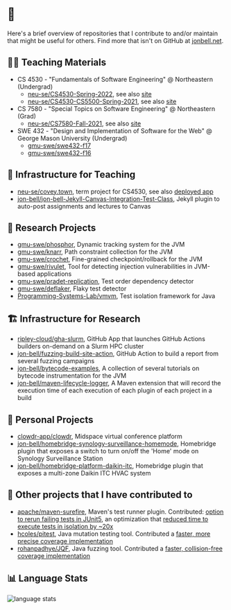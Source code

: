# 👋
Here's a brief overview of repositories that I contribute to and/or maintain that might be useful for others. Find more that isn't on GitHub at [jonbell.net](https://www.jonbell.net/).

## :teacher: Teaching Materials
- CS 4530 - "Fundamentals of Software Engineering" @ Northeastern (Undergrad)
    - [neu-se/CS4530-Spring-2022](https://github.com/neu-se/CS4530-Spring-2022), see also [site](https://neu-se.github.io/CS4530-Spring-2022/)
    - [neu-se/CS4530-CS5500-Spring-2021](https://github.com/neu-se/CS4530-CS5500-Spring-2021), see also [site](https://neu-se.github.io/CS4530-CS5500-Spring-2021/)
- CS 7580 - "Special Topics on Software Engineering" @ Northeastern (Grad)
    - [neu-se/CS7580-Fall-2021](https://github.com/neu-se/CS7580-Fall-2021), see also [site](https://neu-se.github.io/CS7580-Fall-2021/)
- SWE 432 - "Design and Implementation of Software for the Web" @ George Mason University (Undergrad)
   - [gmu-swe/swe432-f17](https://github.com/gmu-swe/swe622-f17)
   - [gmu-swe/swe432-f16](https://github.com/gmu-swe/swe432-f16)

## :abacus: Infrastructure for Teaching
- [neu-se/covey.town](https://github.com/neu-se/covey.town), term project for CS4530, see also [deployed app](https://app.covey.town)
- [jon-bell/jon-bell-Jekyll-Canvas-Integration-Test-Class](https://github.com/jon-bell/jon-bell-Jekyll-Canvas-Integration-Test-Class), Jekyll plugin to auto-post assignments and lectures to Canvas

## :microscope: Research Projects
- [gmu-swe/phosphor](https://github.com/gmu-swe/phosphor), Dynamic tracking system for the JVM
- [gmu-swe/knarr](https://github.com/gmu-swe/knarr), Path constraint collection for the JVM
- [gmu-swe/crochet](https://github.com/gmu-swe/crochet), Fine-grained checkpoint/rollback for the JVM
- [gmu-swe/rivulet](https://github.com/gmu-swe/rivulet), Tool for detecting injection vulnerabilities in JVM-based applications
- [gmu-swe/pradet-replication](https://github.com/gmu-swe/pradet-replication), Test order dependency detector 
- [gmu-swe/deflaker](https://github.com/gmu-swe/deflaker), Flaky test detector
- [Programming-Systems-Lab/vmvm](https://github.com/Programming-Systems-Lab/vmvm), Test isolation framework for Java


## 🏗️ Infrastructure for Research
- [ripley-cloud/gha-slurm](https://github.com/ripley-cloud/gha-slurm), GitHub App that launches GitHub Actions builders on-demand on a Slurm HPC cluster
- [jon-bell/fuzzing-build-site-action](https://github.com/jon-bell/fuzzing-build-site-action), GitHub Action to build a report from several fuzzing campaigns
- [jon-bell/bytecode-examples](https://github.com/jon-bell/bytecode-examples), A collection of several tutorials on bytecode instrumentation for the JVM
- [jon-bell/maven-lifecycle-logger](https://github.com/jon-bell/maven-lifecycle-logger), A Maven extension that will record the execution time of each execution of each plugin of each project in a build

## :bicyclist: Personal Projects
- [clowdr-app/clowdr](https://github.com/clowdr-app/clowdr), Midspace virtual conference platform
- [jon-bell/homebridge-synology-surveillance-homemode](https://github.com/jon-bell/homebridge-synology-surveillance-homemode), Homebridge plugin that exposes a switch to turn on/off the 'Home' mode on Synology Surveillance Station
- [jon-bell/homebridge-platform-daikin-itc](https://github.com/jon-bell/homebridge-platform-daikin-itc), Homebridge plugin that exposes a multi-zone Daikin ITC HVAC system

## :tada: Other projects that I have contributed to
- [apache/maven-surefire](https://github.com/apache/maven-surefire), Maven's test runner plugin. Contributed: [option to rerun failing tests in JUnit5](https://github.com/apache/maven-surefire/pull/245), an optimization that [reduced time to execute tests in isolation by ~20x](https://github.com/apache/maven-surefire/pull/253)
- [hcoles/pitest](https://github.com/hcoles/pitest/), Java mutation testing tool. Contributed a [faster, more precise coverage implementation](https://github.com/hcoles/pitest/pull/534) 
- [rohanpadhye/JQF](https://github.com/rohanpadhye/JQF/), Java fuzzing tool. Contributed a [faster, collision-free coverage implementation](https://github.com/rohanpadhye/JQF/pull/171)


## 📊 Language Stats
![language stats](https://github-readme-stats.vercel.app/api/top-langs?username=jon-bell&langs_count=10&layout=compact)
